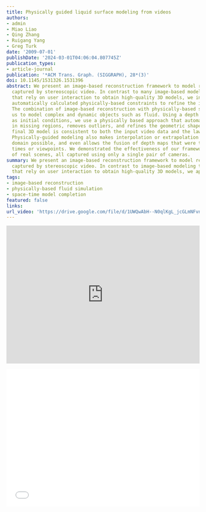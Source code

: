 ```yaml
---
title: Physically guided liquid surface modeling from videos
authors:
- admin
- Miao Liao
- Qing Zhang
- Ruigang Yang
- Greg Turk
date: '2009-07-01'
publishDate: '2024-03-01T04:06:04.807745Z'
publication_types:
- article-journal
publication: '*ACM Trans. Graph. (SIGGRAPH), 28*(3)'
doi: 10.1145/1531326.1531396
abstract: We present an image-based reconstruction framework to model real water scenes
  captured by stereoscopic video. In contrast to many image-based modeling techniques
  that rely on user interaction to obtain high-quality 3D models, we instead apply
  automatically calculated physically-based constraints to refine the initial model.
  The combination of image-based reconstruction with physically-based simulation allows
  us to model complex and dynamic objects such as fluid. Using a depth map sequence
  as initial conditions, we use a physically based approach that automatically fills
  in missing regions, removes outliers, and refines the geometric shape so that the
  final 3D model is consistent to both the input video data and the laws of physics.
  Physically-guided modeling also makes interpolation or extrapolation in the space-time
  domain possible, and even allows the fusion of depth maps that were taken at different
  times or viewpoints. We demonstrated the effectiveness of our framework with a number
  of real scenes, all captured using only a single pair of cameras.
summary: We present an image-based reconstruction framework to model real water scenes
  captured by stereoscopic video. In contrast to image-based modeling techniques
  that rely on user interaction to obtain high-quality 3D models, we apply physically-based constraints to refine the initial model.
tags:
- image-based reconstruction
- physically-based fluid simulation
- space-time model completion
featured: false
links:
url_video: 'https://drive.google.com/file/d/1UWQwAbH--N0qlKgL_jcGLmNFvnUnbDrF/view'
---
```


<p align="center">
<iframe width="100%" height="360" src="https://www.youtube.com/embed/QeVESnBEHYE?si=DYLSfQBuj7qm7lYt" title="YouTube video player" frameborder="0" allow="accelerometer; autoplay; clipboard-write; encrypted-media; gyroscope; picture-in-picture; web-share" allowfullscreen></iframe>
</p>
<p align="center">
<iframe width="100%" height="360" src="//player.bilibili.com/player.html?aid=682842325&bvid=BV17S4y1K7NZ&cid=563637318&p=1" scrolling="no" border="0" frameborder="no" framespacing="0" allowfullscreen="true"> </iframe>
</p>

